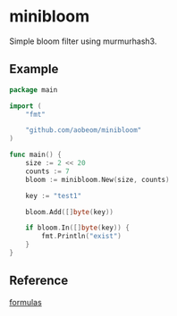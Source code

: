 # minibloom

Simple bloom filter using murmurhash3.

## Example

```go
package main

import (
    "fmt"

    "github.com/aobeom/minibloom"
)

func main() {
    size := 2 << 20
    counts := 7
    bloom := minibloom.New(size, counts)

    key := "test1"

    bloom.Add([]byte(key))

    if bloom.In([]byte(key)) {
        fmt.Println("exist")
    }
}
```

## Reference

[formulas](https://stackoverflow.com/questions/658439/how-many-hash-functions-does-my-bloom-filter-need)
